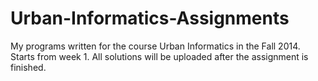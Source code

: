 Urban-Informatics-Assignments
=============================

My programs written for the course Urban Informatics in the Fall 2014. Starts from week 1. All solutions will be uploaded after the assignment is finished.
